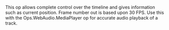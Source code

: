 This op allows complete control over the timeline and gives information such as current position.
Frame number out is based upon 30 FPS.
Use this with the  Ops.WebAudio.MediaPlayer op for accurate audio playback of a track. 